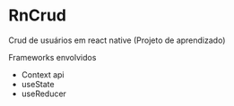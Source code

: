 # RnCrud
Crud de usuários em react native (Projeto de aprendizado)

Frameworks envolvidos
- Context api
- useState
- useReducer
